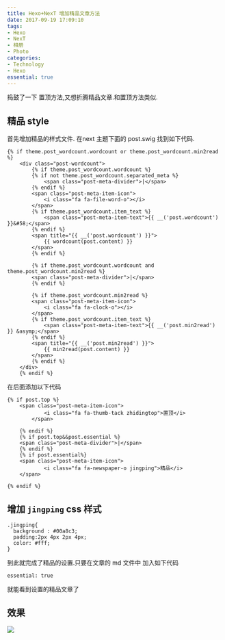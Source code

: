 ```yaml
---
title: Hexo+NexT 增加精品文章方法
date: 2017-09-19 17:09:10
tags:
- Hexo
- NexT
- 相册
- Photo
categories:
- Technology
- Hexo
essential: true
---
```


捣鼓了一下 置顶方法,又想折腾精品文章.和置顶方法类似.
<!--more-->
精品 style
----------
首先增加精品的样式文件.
在next 主题下面的 post.swig 找到如下代码.
```
{% if theme.post_wordcount.wordcount or theme.post_wordcount.min2read %}
    <div class="post-wordcount">
        {% if theme.post_wordcount.wordcount %}
        {% if not theme.post_wordcount.separated_meta %}
            <span class="post-meta-divider">|</span>
        {% endif %}
        <span class="post-meta-item-icon">
            <i class="fa fa-file-word-o"></i>
        </span>
        {% if theme.post_wordcount.item_text %}
            <span class="post-meta-item-text">{{ __('post.wordcount') }}&#58;</span>
        {% endif %}
        <span title="{{ __('post.wordcount') }}">
            {{ wordcount(post.content) }}
        </span>
        {% endif %}

        {% if theme.post_wordcount.wordcount and theme.post_wordcount.min2read %}
        <span class="post-meta-divider">|</span>
        {% endif %}

        {% if theme.post_wordcount.min2read %}
        <span class="post-meta-item-icon">
            <i class="fa fa-clock-o"></i>
        </span>
        {% if theme.post_wordcount.item_text %}
            <span class="post-meta-item-text">{{ __('post.min2read') }} &asymp;</span>
        {% endif %}
        <span title="{{ __('post.min2read') }}">
            {{ min2read(post.content) }}
        </span>
        {% endif %}
    </div>
    {% endif %}
```
在后面添加以下代码

```
{% if post.top %}
    <span class="post-meta-item-icon">
            <i class="fa fa-thumb-tack zhidingtop">置顶</i>
        </span>
    
    {% endif %}
    {% if post.top&&post.essential %}
    <span class="post-meta-divider">|</span>
    {% endif %}
    {% if post.essential%}
    <span class="post-meta-item-icon">
            <i class="fa fa-newspaper-o jingping">精品</i>
    </span>
    
{% endif %}
```

增加 `jingping` css 样式
----------
```
.jingping{
  background : #00a8c3;
  padding:2px 4px 2px 4px;
  color: #fff;
}
```

到此就完成了精品的设置.只要在文章的 md 文件中 加入如下代码
```
essential: true
```
就能看到设置的精品文章了

效果
----------
<img src="http://obqo5zeui.bkt.clouddn.com/QQ20170919-171922@2x.png" />